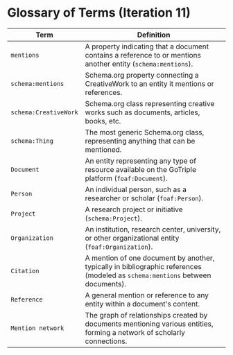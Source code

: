# Glossary of Terms (Iteration 11)

| Term                  | Definition                                                                                                                                          |
|-----------------------|-----------------------------------------------------------------------------------------------------------------------------------------------------|
| `mentions`            | A property indicating that a document contains a reference to or mentions another entity (`schema:mentions`).                                       |
| `schema:mentions`     | Schema.org property connecting a CreativeWork to an entity it mentions or references.                                                               |
| `schema:CreativeWork` | Schema.org class representing creative works such as documents, articles, books, etc.                                                               |
| `schema:Thing`        | The most generic Schema.org class, representing anything that can be mentioned.                                                                     |
| `Document`            | An entity representing any type of resource available on the GoTriple platform (`foaf:Document`).                                                   |
| `Person`              | An individual person, such as a researcher or scholar (`foaf:Person`).                                                                              |
| `Project`             | A research project or initiative (`schema:Project`).                                                                                                |
| `Organization`        | An institution, research center, university, or other organizational entity (`foaf:Organization`).                                                  |
| `Citation`            | A mention of one document by another, typically in bibliographic references (modeled as `schema:mentions` between documents).                       |
| `Reference`           | A general mention or reference to any entity within a document's content.                                                                           |
| `Mention network`     | The graph of relationships created by documents mentioning various entities, forming a network of scholarly connections.                            |
